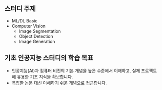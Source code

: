 ## 스터디 주제
- ML/DL Basic
- Computer Vision
    + Image Segmentation
    + Object Detection
    + Image Generation

## 기초 인공지능 스터디의 학습 목표
- 인공지능(AI)과 컴퓨터 비전의 기본 개념을 높은 수준에서 이해하고, 실제 프로젝트에 유용한 기초 지식을 확보합니다. 
- 복잡한 논문 대신 이해하기 쉬운 개념으로 접근합니다.